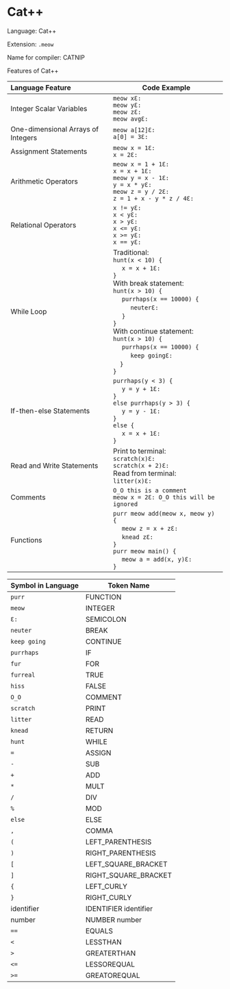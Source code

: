 # Cat++

Language: Cat++

Extension: `.meow`

Name for compiler: CATNIP

Features of Cat++

| Language Feature | Code Example |
| :---------------- | ------------ |
| Integer Scalar Variables | `meow xƐ:` <br> `meow yƐ:` <br> `meow zƐ:` <br> `meow avgƐ:`
| One-dimensional Arrays of Integers | `meow a[12]Ɛ:` <br> `a[0] = 3Ɛ:`
| Assignment Statements | `meow x = 1Ɛ:` <br> `x = 2Ɛ:`
| Arithmetic Operators | `meow x = 1 + 1Ɛ:` <br> `x = x + 1Ɛ:` <br> `meow y = x - 1Ɛ:` <br> `y = x * yƐ:` <br> `meow z = y / 2Ɛ:` <br> `z = 1 + x - y * z / 4Ɛ:` 
| Relational Operators | `x != yƐ:` <br> `x < yƐ:` <br> `x > yƐ:` <br> `x <= yƐ:` <br> `x >= yƐ:` <br> `x == yƐ:`
| While Loop | Traditional: <br> `hunt(x < 10) {`<br> &emsp; `x = x + 1Ɛ:` <br> `}` <br> With break statement: <br> `hunt(x > 10) {` <br> &emsp; `purrhaps(x == 10000) {` <br> &emsp; &emsp; `neuterƐ:` <br> &emsp; `}` <br> `}` <br> With continue statement:  <br>`hunt(x > 10) {` <br> &emsp; `purrhaps(x == 10000) {` <br> &emsp; &emsp; `keep goingƐ:` <br>&emsp;`}` <br> `}`
| If-then-else Statements | `purrhaps(y < 3) {` <br> &emsp; `y = y + 1Ɛ:` <br>`}` <br> `else purrhaps(y > 3) {` <br> &emsp; `y = y - 1Ɛ:` <br> `}` <br> `else {` <br> &emsp; `x = x + 1Ɛ:` <br> `}`
| Read and Write Statements | Print to terminal: <br> `scratch(x)Ɛ:` <br> `scratch(x + 2)Ɛ:` <br> Read from terminal: <br> `litter(x)Ɛ:` 
| Comments | `O_O this is a comment` <br> `meow x = 2Ɛ: O_O this will be ignored`
| Functions | `purr meow add(meow x, meow y) {` <br> &emsp; `meow z = x + zƐ:` <br> &emsp; `knead zƐ:` <br> `}` <br> `purr meow main() {`<br> &emsp; `meow a = add(x, y)Ɛ:` <br> `}`

| Symbol in Language | Token Name |
| :----------------- | ---------- |
| `purr` | FUNCTION |
| `meow` | INTEGER |
| `Ɛ:` | SEMICOLON |
| `neuter` | BREAK |
| `keep going` | CONTINUE |
| `purrhaps` | IF |
| `fur` | FOR |
| `furreal` | TRUE |
| `hiss` | FALSE |
| `O_O` | COMMENT |
| `scratch` | PRINT |
| `litter` | READ |
| `knead` | RETURN |
| `hunt` | WHILE |
| `=` | ASSIGN |
| `-` | SUB |
| `+` | ADD |
| `*` | MULT |
| `/` | DIV |
| `%` | MOD |
| `else` | ELSE |
| `,` | COMMA |
| `(` | LEFT_PARENTHESIS |
| `)` | RIGHT_PARENTHESIS |
| `[` | LEFT_SQUARE_BRACKET |
| `]` | RIGHT_SQUARE_BRACKET |
| `{` | LEFT_CURLY |
| `}` | RIGHT_CURLY |
| identifier | IDENTIFIER identifier |
| number | NUMBER number |
| `==` | EQUALS |
| `<` | LESSTHAN |
| `>` | GREATERTHAN |
| `<=` | LESSOREQUAL |
| `>=` | GREATOREQUAL |